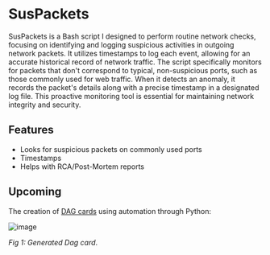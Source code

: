 # SusPackets

SusPackets is a Bash script I designed to perform routine network checks, focusing on identifying and logging suspicious activities in outgoing network packets. It utilizes timestamps to log each event, allowing for an accurate historical record of network traffic. The script specifically monitors for packets that don't correspond to typical, non-suspicious ports, such as those commonly used for web traffic. When it detects an anomaly, it records the packet's details along with a precise timestamp in a designated log file. This proactive monitoring tool is essential for maintaining network integrity and security.

## Features 

* Looks for suspicious packets on commonly used ports
* Timestamps
* Helps with RCA/Post-Mortem reports

## Upcoming 

The creation of [DAG cards](https://github.com/jacopotagliabue/dag-card-is-the-new-model-card) using automation through Python: 

![image](https://github.com/Montana/suspackets/assets/20936398/ac4afa57-8766-45fe-9ecf-ad25a1c9bfe0)

_Fig 1: Generated Dag card_.

